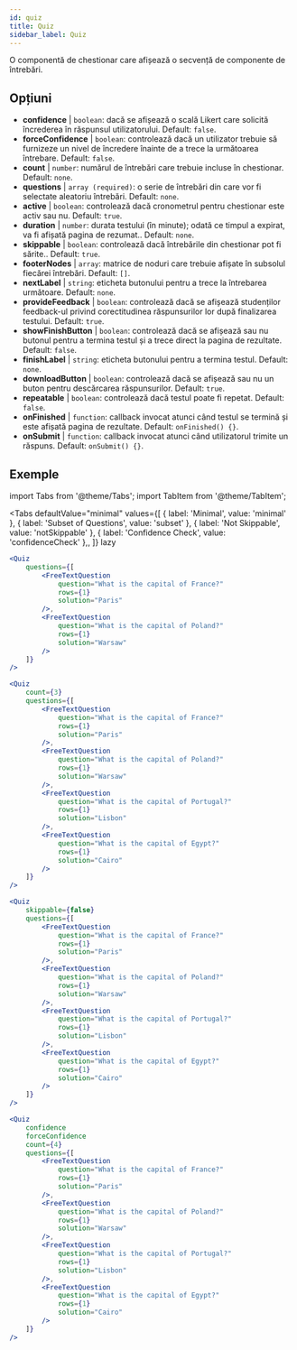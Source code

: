 ```yaml
---
id: quiz 
title: Quiz
sidebar_label: Quiz
---
```


O componentă de chestionar care afișează o secvență de componente de întrebări.

## Opțiuni

* __confidence__ | `boolean`: dacă se afișează o scală Likert care solicită încrederea în răspunsul utilizatorului. Default: `false`.
* __forceConfidence__ | `boolean`: controlează dacă un utilizator trebuie să furnizeze un nivel de încredere înainte de a trece la următoarea întrebare. Default: `false`.
* __count__ | `number`: numărul de întrebări care trebuie incluse în chestionar. Default: `none`.
* __questions__ | `array (required)`: o serie de întrebări din care vor fi selectate aleatoriu întrebări. Default: `none`.
* __active__ | `boolean`: controlează dacă cronometrul pentru chestionar este activ sau nu. Default: `true`.
* __duration__ | `number`: durata testului (în minute); odată ce timpul a expirat, va fi afișată pagina de rezumat.. Default: `none`.
* __skippable__ | `boolean`: controlează dacă întrebările din chestionar pot fi sărite.. Default: `true`.
* __footerNodes__ | `array`: matrice de noduri care trebuie afișate în subsolul fiecărei întrebări. Default: `[]`.
* __nextLabel__ | `string`: eticheta butonului pentru a trece la întrebarea următoare. Default: `none`.
* __provideFeedback__ | `boolean`: controlează dacă se afișează studenților feedback-ul privind corectitudinea răspunsurilor lor după finalizarea testului. Default: `true`.
* __showFinishButton__ | `boolean`: controlează dacă se afișează sau nu butonul pentru a termina testul și a trece direct la pagina de rezultate. Default: `false`.
* __finishLabel__ | `string`: eticheta butonului pentru a termina testul. Default: `none`.
* __downloadButton__ | `boolean`: controlează dacă se afișează sau nu un buton pentru descărcarea răspunsurilor. Default: `true`.
* __repeatable__ | `boolean`: controlează dacă testul poate fi repetat. Default: `false`.
* __onFinished__ | `function`: callback invocat atunci când testul se termină și este afișată pagina de rezultate. Default: `onFinished() {}`.
* __onSubmit__ | `function`: callback invocat atunci când utilizatorul trimite un răspuns. Default: `onSubmit() {}`.


## Exemple

import Tabs from '@theme/Tabs';
import TabItem from '@theme/TabItem';

<Tabs
    defaultValue="minimal"
    values={[
        { label: 'Minimal', value: 'minimal' },
        { label: 'Subset of Questions', value: 'subset' },
        { label: 'Not Skippable', value: 'notSkippable' },
        { label: 'Confidence Check', value: 'confidenceCheck' },,
    ]}
    lazy
>

<TabItem value="minimal">

```jsx live
<Quiz
    questions={[
        <FreeTextQuestion 
            question="What is the capital of France?" 
            rows={1} 
            solution="Paris" 
        />,
        <FreeTextQuestion 
            question="What is the capital of Poland?" 
            rows={1} 
            solution="Warsaw" 
        />
    ]}
/>
```
</TabItem>

<TabItem value="subset">

```jsx live
<Quiz
    count={3}
    questions={[
        <FreeTextQuestion 
            question="What is the capital of France?" 
            rows={1} 
            solution="Paris" 
        />,
        <FreeTextQuestion 
            question="What is the capital of Poland?" 
            rows={1} 
            solution="Warsaw" 
        />,
        <FreeTextQuestion 
            question="What is the capital of Portugal?" 
            rows={1} 
            solution="Lisbon" 
        />,     
        <FreeTextQuestion 
            question="What is the capital of Egypt?" 
            rows={1} 
            solution="Cairo" 
        />
    ]}
/>
```
</TabItem>

<TabItem value="notSkippable" >

```jsx live
<Quiz
    skippable={false}
    questions={[
        <FreeTextQuestion 
            question="What is the capital of France?" 
            rows={1} 
            solution="Paris" 
        />,
        <FreeTextQuestion 
            question="What is the capital of Poland?" 
            rows={1} 
            solution="Warsaw" 
        />,
        <FreeTextQuestion 
            question="What is the capital of Portugal?" 
            rows={1} 
            solution="Lisbon" 
        />,     
        <FreeTextQuestion 
            question="What is the capital of Egypt?" 
            rows={1} 
            solution="Cairo" 
        />
    ]}
/>
```
</TabItem>

<TabItem value="confidenceCheck">

```jsx live
<Quiz
    confidence
    forceConfidence
    count={4}
    questions={[
        <FreeTextQuestion 
            question="What is the capital of France?" 
            rows={1} 
            solution="Paris" 
        />,
        <FreeTextQuestion 
            question="What is the capital of Poland?" 
            rows={1} 
            solution="Warsaw" 
        />,
        <FreeTextQuestion 
            question="What is the capital of Portugal?" 
            rows={1} 
            solution="Lisbon" 
        />,     
        <FreeTextQuestion 
            question="What is the capital of Egypt?" 
            rows={1} 
            solution="Cairo" 
        />
    ]}
/>
```
</TabItem>

</Tabs>
